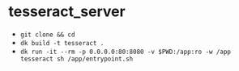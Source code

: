 # tesseract_server

+ `git clone && cd`
+ `dk build -t tesseract .`
+ `dk run -it --rm -p 0.0.0.0:80:8080 -v $PWD:/app:ro -w /app tesseract sh /app/entrypoint.sh`
